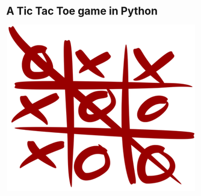 # A Tic Tac Toe game in Python

<p align="center">
  <img src="https://raw.githubusercontent.com/rasbot/tic-tac-toe/master/tic-tac-toe/images/tic-tac-toe.png" width="500" height="auto"/>
</p>